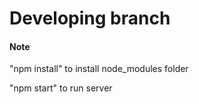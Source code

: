 # Developing branch

#### Note
<p>"npm install" to install node_modules folder</p>
<p>"npm start" to run server</p>
